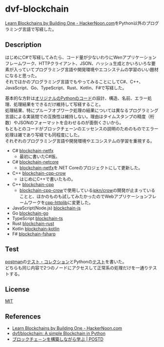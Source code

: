# dvf-blockchain

[Learn Blockchains by Building One \- HackerNoon\.com](https://hackernoon.com/learn-blockchains-by-building-one-117428612f46)をPython以外のプログラミング言語で写経した。  

## Description

はじめにC#で写経してみたら、コード量が少ないわりにWenアプリケーションフレームワーク、HTTPクライアント、JSON、ハッシュ生成とかいろいろな要素が入っていてプログラミング言語や開発環境やエコシステムの学習のいい題材になると思った。  
それでほかのプログラミング言語でもやってみることにしてC#、C++、JavaScript、Go、TypeScript、Rust、Kotlin、F#で写経した。  

基本的な方針は[オリジナルのPythonのコード](https://github.com/dvf/blockchain)の設計、構造、名前、エラー処理、処理結果をできるだけ維持して写経すること。  
処理結果、特にプルーフオブワーク処理の結果については異なるプログラミング言語による実装間での互換性は維持しない。理由はタイムスタンプの精度（桁数）やJSONのフォーマットを合わせるのが面倒くさいから。  
もともとのコードがブロックチェーンのエッセンスの説明のためのものでエラー処理は雑であり写経でも同程度にした。  
それぞれのプログラミング言語や開発環境やエコシステムの学習を重視する。  

- C# [blockchain-netfx](https://github.com/teheperor/dvf-blockchain/tree/master/blockchain-netfx)
  - 最初に書いたC#版。
- C# [blockchain-netcore](https://github.com/teheperor/dvf-blockchain/tree/master/blockchain-netcore)
  - [blockchain-netfx](https://github.com/teheperor/dvf-blockchain/tree/master/blockchain-netfx)を.NET Coreのプロジェクトにして更新した。
- C++ [blockchain-cpp-crow](https://github.com/teheperor/dvf-blockchain/tree/master/blockchain-cpp-crow)
  - はじめにC++で書いたもの。
- C++ [blockchain-cpp](https://github.com/teheperor/dvf-blockchain/tree/master/blockchain-cpp)
  - [blockchain-cpp-crow](https://github.com/teheperor/dvf-blockchain/tree/master/blockchain-cpp-crow)で使用している[ipkn/crow](https://github.com/ipkn/crow)の開発が止まっていることと、ほかのものも試してみたかったのでWebアプリケーションフレームワークを[cpp-httplib](https://github.com/yhirose/cpp-httplib)に変更した。
- JavaScript(Node.js) [blockchain-js](https://github.com/teheperor/dvf-blockchain/tree/master/blockchain-js)
- Go [blockchain-go](https://github.com/teheperor/dvf-blockchain/tree/master/blockchain-go)
- TypeScript [blockchain-ts](https://github.com/teheperor/dvf-blockchain/tree/master/blockchain-ts)
- Rust [blockchain-rust](https://github.com/teheperor/dvf-blockchain/tree/master/blockchain-rust)
- Kotlin [blockchain-kotlin](https://github.com/teheperor/dvf-blockchain/tree/master/blockchain-kotlin)
- F# [blockchain-fsharp](https://github.com/teheperor/dvf-blockchain/tree/master/blockchain-fsharp)

## Test

[postman](https://www.getpostman.com/)の[テスト・コレクション](https://github.com/teheperor/dvf-blockchain/tree/master/test/postman)とPythonの[テスト](https://github.com/teheperor/dvf-blockchain/tree/master/test/python)を書いた。  
どちらも同じ内容で2つのノードにアクセスして正常系の処理だけを一通りテストする。  

## License

[MIT](https://github.com/tcnksm/tool/blob/master/LICENCE)

## References
- [Learn Blockchains by Building One \- HackerNoon\.com](https://hackernoon.com/learn-blockchains-by-building-one-117428612f46)
- [dvf/blockchain: A simple Blockchain in Python](https://github.com/dvf/blockchain)
- [ブロックチェ－ンを構築しながら学ぶ \| POSTD](https://postd.cc/learn-blockchains-by-building-one/)
